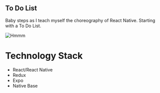 ## To Do List
Baby steps as I teach myself the choreography of React Native. Starting with a To Do List.

![Hmmm](https://i.imgur.com/GAzKroQ.png "Hmmmm")


# Technology Stack
- React/React Native
- Redux
- Expo
- Native Base